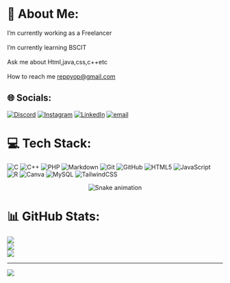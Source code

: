 # 💫 About Me:
I’m currently working as a Freelancer<br><br>I’m currently learning BSCIT<br><br>Ask me about Html,java,css,c++etc<br><br>How to reach me reppyop@gmail.com


## 🌐 Socials:
[![Discord](https://img.shields.io/badge/Discord-%237289DA.svg?logo=discord&logoColor=white)](https://discord.gg/mwevJdqJH7) [![Instagram](https://img.shields.io/badge/Instagram-%23E4405F.svg?logo=Instagram&logoColor=white)](https://instagram.com/rxppyop) [![LinkedIn](https://img.shields.io/badge/LinkedIn-%230077B5.svg?logo=linkedin&logoColor=white)](https://linkedin.com/in/prathamkandarkar) [![email](https://img.shields.io/badge/Email-D14836?logo=gmail&logoColor=white)](mailto:reppyop@gmail.com) 

# 💻 Tech Stack:
![C](https://img.shields.io/badge/c-%2300599C.svg?style=for-the-badge&logo=c&logoColor=white) ![C++](https://img.shields.io/badge/c++-%2300599C.svg?style=for-the-badge&logo=c%2B%2B&logoColor=white) ![PHP](https://img.shields.io/badge/php-%23777BB4.svg?style=for-the-badge&logo=php&logoColor=white) ![Markdown](https://img.shields.io/badge/markdown-%23000000.svg?style=for-the-badge&logo=markdown&logoColor=white) ![Git](https://img.shields.io/badge/git-%23F05033.svg?style=for-the-badge&logo=git&logoColor=white) ![GitHub](https://img.shields.io/badge/github-%23121011.svg?style=for-the-badge&logo=github&logoColor=white) ![HTML5](https://img.shields.io/badge/html5-%23E34F26.svg?style=for-the-badge&logo=html5&logoColor=white) ![JavaScript](https://img.shields.io/badge/javascript-%23323330.svg?style=for-the-badge&logo=javascript&logoColor=%23F7DF1E) ![R](https://img.shields.io/badge/r-%23276DC3.svg?style=for-the-badge&logo=r&logoColor=white) ![Canva](https://img.shields.io/badge/Canva-%2300C4CC.svg?style=for-the-badge&logo=Canva&logoColor=white) ![MySQL](https://img.shields.io/badge/mysql-4479A1.svg?style=for-the-badge&logo=mysql&logoColor=white) ![TailwindCSS](https://img.shields.io/badge/tailwindcss-%2338B2AC.svg?style=for-the-badge&logo=tailwind-css&logoColor=white)

<div align="center">
  <img src="https://profile-readme-generator.com/assets/snake.svg" alt="Snake animation" />
</div>

# 📊 GitHub Stats:
![](https://github-readme-stats.vercel.app/api?username=notrxppy&theme=shadow_blue&hide_border=false&include_all_commits=true&count_private=true)<br/>
![](https://nirzak-streak-stats.vercel.app/?user=notrxppy&theme=shadow_blue&hide_border=false)<br/>
![](https://github-readme-stats.vercel.app/api/top-langs/?username=notrxppy&theme=shadow_blue&hide_border=false&include_all_commits=true&count_private=true&layout=compact)

---
[![](https://visitcount.itsvg.in/api?id=notrxppy&icon=0&color=0)](https://visitcount.itsvg.in)
